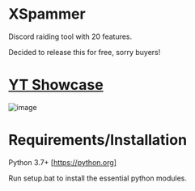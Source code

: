 # XSpammer

Discord raiding tool with 20 features.

Decided to release this for free, sorry buyers!

# [YT Showcase](https://www.youtube.com/watch?v=NMCPKZmYvFA)

![image](https://user-images.githubusercontent.com/68393764/151676901-8ca832af-b6fe-41f8-8670-7eac5bd6e942.png)


# Requirements/Installation

Python 3.7+ [https://python.org]

Run setup.bat to install the essential python modules.
